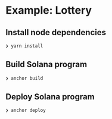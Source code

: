# Example: Lottery

## Install node dependencies

```bash
❯ yarn install

```

## Build Solana program

```bash
❯ anchor build

```

## Deploy Solana program

```bash
❯ anchor deploy

```
